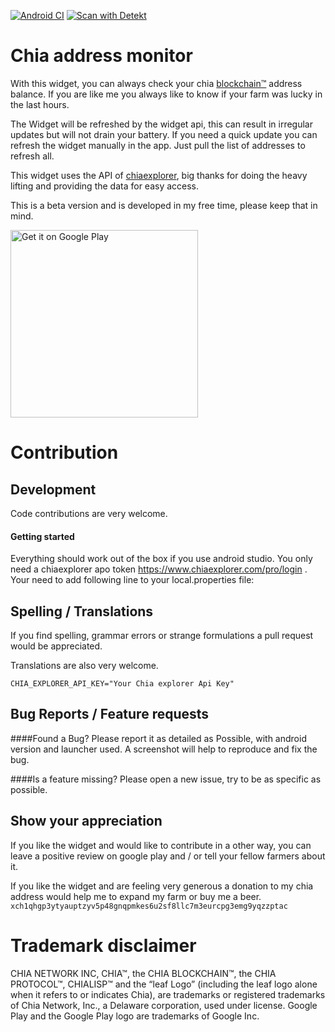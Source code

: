 [![Android CI](https://github.com/MrPet/ChiaAddressMonitor/actions/workflows/android.yml/badge.svg)](https://github.com/MrPet/ChiaAddressMonitor/actions/workflows/android.yml)
[![Scan with Detekt](https://github.com/MrPet/ChiaAddressMonitor/actions/workflows/detekt-analysis.yml/badge.svg)](https://github.com/MrPet/ChiaAddressMonitor/actions/workflows/detekt-analysis.yml)
# Chia address monitor

With this widget, you can always check your chia [blockchain™](https://www.chia.net)  address balance. If you are like me you always like to know if your farm was lucky in the last hours.

The Widget will be refreshed by the widget api, this can result in irregular updates but will not drain your battery. If you need a quick update you can refresh the widget manually in the app. Just pull the list of addresses to refresh all.

This widget uses the API of [chiaexplorer](https://www.chiaexplorer.com), big thanks for doing the heavy lifting and providing the data for easy access.

This is a beta version and is developed in my free time, please keep that in mind. 

<a href='https://play.google.com/store/apps/details?id=ninja.bored.chiapublicaddressmonitor&utm_source=github&pcampaignid=pcampaignidMKT-Other-global-all-co-prtnr-py-PartBadge-Mar2515-1'><img width="300px" alt='Get it on Google Play' src='https://play.google.com/intl/en_us/badges/static/images/badges/en_badge_web_generic.png'/></a>

# Contribution

## Development 
Code contributions are very welcome. 

#### Getting started
Everything should work out of the box if you use android studio. You only need a chiaexplorer apo token https://www.chiaexplorer.com/pro/login . Your need to add following line to your local.properties file:

## Spelling / Translations

If you find spelling, grammar errors or strange formulations a pull request would be appreciated. 

Translations are also very welcome. 

```
CHIA_EXPLORER_API_KEY="Your Chia explorer Api Key"
```

## Bug Reports / Feature requests
####Found a Bug?
Please report it as detailed as Possible, with android version and launcher used. A screenshot will help to reproduce and fix the bug.

####Is a feature missing?
Please open a new issue, try to be as specific as possible.  

## Show your appreciation
If you like the widget and would like to contribute in a other way, you can leave a positive review on google play and / or tell your fellow farmers about it.

If you like the widget and are feeling very generous a donation to my chia address would help me to expand my farm or buy me a beer. `xch1qhgp3ytyauptzyv5p48gnqpmkes6u2sf8llc7m3eurcpg3emg9yqzzptac`

# Trademark disclaimer
CHIA NETWORK INC, CHIA™, the CHIA BLOCKCHAIN™, the CHIA PROTOCOL™, CHIALISP™ and the “leaf Logo” (including the leaf logo alone when it refers to or indicates Chia), are trademarks or registered trademarks of Chia Network, Inc., a Delaware corporation, used under license.
Google Play and the Google Play logo are trademarks of Google Inc.